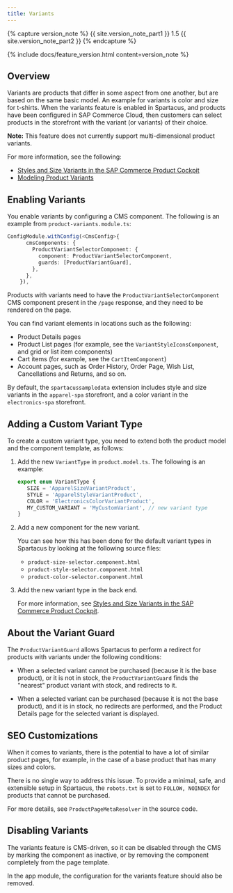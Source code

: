 ```yaml
---
title: Variants
---
```


{% capture version_note %}
{{ site.version_note_part1 }} 1.5 {{ site.version_note_part2 }}
{% endcapture %}

{% include docs/feature_version.html content=version_note %}

## Overview

Variants are products that differ in some aspect from one another, but are based on the same basic model. An example for variants is color and size for t-shirts. When the variants feature is enabled in Spartacus, and products have been configured in SAP Commerce Cloud, then customers can select products in the storefront with the variant (or variants) of their choice.

**Note:** This feature does not currently support multi-dimensional product variants.

For more information, see the following:

- [Styles and Size Variants in the SAP Commerce Product Cockpit](https://help.sap.com/viewer/4c33bf189ab9409e84e589295c36d96e/latest/en-US/8af06a1b8669101483c085453d75849e.html)
- [Modeling Product Variants](https://help.sap.com/viewer/d0224eca81e249cb821f2cdf45a82ace/latest/en-US/8c143a2d8669101485208999541c383b.html)

## Enabling Variants

You enable variants by configuring a CMS component. The following is an example from `product-variants.module.ts`:

```ts
ConfigModule.withConfig(<CmsConfig>{
      cmsComponents: {
        ProductVariantSelectorComponent: {
          component: ProductVariantSelectorComponent,
          guards: [ProductVariantGuard],
        },
      },
    }),
```

Products with variants need to have the `ProductVariantSelectorComponent` CMS component present in the `/page` response, and they need to be rendered on the page.

You can find variant elements in locations such as the following:

- Product Details pages
- Product List pages (for example, see the `VariantStyleIconsComponent`, and grid or list item components)
- Cart items (for example, see the `CartItemComponent`)
- Account pages, such as Order History, Order Page, Wish List, Cancellations and Returns, and so on.

By default, the `spartacussampledata` extension includes style and size variants in the `apparel-spa` storefront, and a color variant in the `electronics-spa` storefront.

## Adding a Custom Variant Type

To create a custom variant type, you need to extend both the product model and the component template, as follows:

1. Add the new `VariantType` in `product.model.ts`. The following is an example:

   ```ts
   export enum VariantType {
      SIZE = 'ApparelSizeVariantProduct',
      STYLE = 'ApparelStyleVariantProduct',
      COLOR = 'ElectronicsColorVariantProduct',
      MY_CUSTOM_VARIANT = 'MyCustomVariant', // new variant type
   }
   ```

2. Add a new component for the new variant.

   You can see how this has been done for the default variant types in Spartacus by looking at the following source files:

   - `product-size-selector.component.html`
   - `product-style-selector.component.html`
   - `product-color-selector.component.html`

3. Add the new variant type in the back end.

   For more information, see [Styles and Size Variants in the SAP Commerce Product Cockpit](https://help.sap.com/viewer/4c33bf189ab9409e84e589295c36d96e/latest/en-US/8af06a1b8669101483c085453d75849e.html).

## About the Variant Guard

The `ProductVariantGuard` allows Spartacus to perform a redirect for products with variants under the following conditions:

- When a selected variant cannot be purchased (because it is the base product), or it is not in stock, the `ProductVariantGuard` finds the "nearest" product variant with stock, and redirects to it.

- When a selected variant can be purchased (because it is not the base product), and it is in stock, no redirects are performed, and the Product Details page for the selected variant is displayed.

## SEO Customizations

When it comes to variants, there is the potential to have a lot of similar product pages, for example, in the case of a base product that has many sizes and colors.

There is no single way to address this issue. To provide a minimal, safe, and extensible setup in Spartacus, the `robots.txt` is set to `FOLLOW, NOINDEX` for products that cannot be purchased.

For more details, see `ProductPageMetaResolver` in the source code.

## Disabling Variants

The variants feature is CMS-driven, so it can be disabled through the CMS by marking the component as inactive, or by removing the component completely from the page template.

In the app module, the configuration for the variants feature should also be removed.

